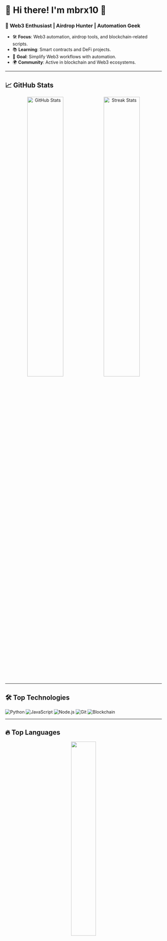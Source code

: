 # 🌟 Hi there! I'm **mbrx10** 👋  

### 🚀 **Web3 Enthusiast | Airdrop Hunter | Automation Geek**

- 🛠 **Focus**: Web3 automation, airdrop tools, and blockchain-related scripts.  
- 📚 **Learning**: Smart contracts and DeFi projects.  
- 🎯 **Goal**: Simplify Web3 workflows with automation.  
- 🌍 **Community**: Active in blockchain and Web3 ecosystems.

---

## 📈 **GitHub Stats**

<p align="center">
  <img src="https://github-readme-stats.vercel.app/api?username=mbrx10&show_icons=true&theme=radical&hide_border=true" width="48%" alt="GitHub Stats">
  <img src="https://github-readme-streak-stats.herokuapp.com/?user=mbrx10&theme=radical&hide_border=true" width="48%" alt="Streak Stats">
</p>

---

## 🛠 **Top Technologies**
![Python](https://img.shields.io/badge/Python-3.9-blue?style=flat&logo=python&logoColor=white)
![JavaScript](https://img.shields.io/badge/JavaScript-ES6-yellow?style=flat&logo=javascript&logoColor=black)
![Node.js](https://img.shields.io/badge/Node.js-14.17-green?style=flat&logo=node.js&logoColor=white)
![Git](https://img.shields.io/badge/Git-2.30-red?style=flat&logo=git&logoColor=white)
![Blockchain](https://img.shields.io/badge/Blockchain-Web3-purple?style=flat&logo=ethereum&logoColor=white)

---

## 🔥 **Top Languages**

<p align="center">
  <img src="https://github-readme-stats.vercel.app/api/top-langs/?username=mbrx10&layout=compact&theme=radical&hide_border=true" width="40%">
</p>

---

## 🏆 **GitHub Trophies**
<p align="center">
  <img src="https://github-profile-trophy.vercel.app/?username=mbrx10&theme=onedark&no-frame=true&column=7" alt="GitHub Trophy">
</p>

---

## 🚀 **Current Projects**
| **Project Name**        | **Description**                                     | **Status**  |
|--------------------------|---------------------------------------------------|------------|
| 🛠 **Repo-Automation**   | Automates Web3-related tasks for airdrops          | 🚧 In Progress |
| 🔗 **Blockchain-Tools**  | Scripts to interact with Web3 APIs and smart contracts | ✅ Complete |
| ⚡ **GitHub-Actions**    | Workflow automation for CI/CD pipelines            | 🚀 Ongoing  |

---

## 🎨 **Dynamic Widgets**
- **Activity Graph**  
<p align="center">
  <img src="https://github-readme-activity-graph.vercel.app/graph?username=mbrx10&theme=dracula&hide_border=true" alt="GitHub Activity Graph">
</p>

---

## 🎯 **Let's Connect**
> *Feel free to collaborate on projects or share ideas!*  

<!-- You can uncomment these when you're ready -->
<!-- [![Portfolio](https://img.shields.io/badge/Portfolio-Website-brightgreen?style=flat)](https://yourwebsite.com) -->
<!-- [![LinkedIn](https://img.shields.io/badge/LinkedIn-Connect-blue?style=flat&logo=linkedin)](https://linkedin.com/in/yourname) -->
<!-- [![Twitter](https://img.shields.io/badge/Twitter-Follow-blue?style=flat&logo=twitter)](https://twitter.com/yourhandle) -->

---

<p align="center">
  <img src="https://media.giphy.com/media/qgQUggAC3Pfv687qPC/giphy.gif" width="40%" alt="Coding GIF">
</p>

<p align="center">
  🚀 *"Keep building, keep automating!"* 🚀  
</p>
